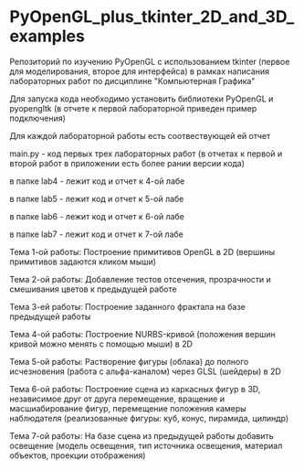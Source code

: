 # PyOpenGL_plus_tkinter_2D_and_3D_examples
Репозиторий по изучению PyOpenGL с использованием tkinter (первое для моделирования, второе для интерфейса) в рамках написания лабораторных работ по дисциплине "Компьютерная Графика"

Для запуска кода необходимо установить библиотеки PyOpenGL и  pyopengltk (в отчете к первой лабораторной приведен пример подключения)

Для каждой лабораторной работы есть соотвествующей ей отчет

main.py - код первых трех лабораторных работ (в отчетах к первой и второй работ в приложении есть более рании версии кода)

в папке lab4 - лежит код и отчет к 4-ой лабе

в папке lab5 - лежит код и отчет к 5-ой лабе

в папке lab6 - лежит код и отчет к 6-ой лабе

в папке lab7 - лежит код и отчет к 7-ой лабе

Тема 1-ой работы: Построение примитивов OpenGL в 2D (вершины примитивов задаются кликом мыши)

Тема 2-ой работы: Добавление тестов отсечения, прозрачности и смешивания цветов к предыдущей работе

Тема 3-ей работы: Построение заданного фрактала на базе предыдущей работы

Тема 4-ой работы: Построение NURBS-кривой (положения вершин кривой можно менять с помощью мыши) в 2D

Тема 5-ой работы: Растворение фигуры (облака) до полного исчезновения (работа с альфа-каналом) через GLSL (шейдеры) в 2D

Тема 6-ой работы: Построение сцена из каркасных фигур в 3D, независимое друг от друга перемещение, вращение и масшиабирование фигур, перемещение положения камеры наблюдателя (реализованные фигуры: куб, конус, пирамида, цилиндр)

Тема 7-ой работы: На базе сцена из предыдущей работы добавить освещение (модель освещения, тип источника освещения, материал объектов, проекции отображения)
